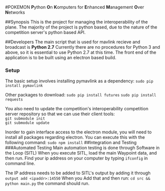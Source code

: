 #POKEMON
<b>P</b>ython <b>O</b>n <b>K</b>omputers for <b>E</b>nhanced <b>M</b>anagement <b>O</b>ver <b>N</b>etworks

##Synopsis
This is the project for managing the interoperability of the plane. The majority of the project is python based, due
to the nature of the competition server's python based API.

##Developers
The main script that is used for mavlink recieve and broadcast is <b>Python 2.7</b>
Currently there are no procedures for Python 3 and above, so it is essential to use Python 2.7 at this time.
The front end of the application is to be built using an electron based build.
### Setup
The basic setup involves installing pymavlink as a dependency:
`sudo pip install pymavlink`

Other packages to download: 
`sudo pip install futures`
`sudo pip install requests`

You also need to update the competition's interoperability competition server repository so that we can use their client tools:
</br> `git submodule init`
</br> `git submodule update`

Inorder to gain interface access to the electron module, you will need to install all
packages regarding electron.
You can execute this with the following command:
` sudo npm install `
##Integration and Testing
###Automated Testing
Main automation testing is done through Software in the Loop (SITL)
When you execute SITL, load the main Waypoint data, and then run.
Find your ip address on your computer by typing `ifconfig` in command line.

The IP address needs to be added to SITL's output by adding it through `output add <ipaddr>:14550`
When you Add that and then run: `cd src && python main.py` the command should run.
